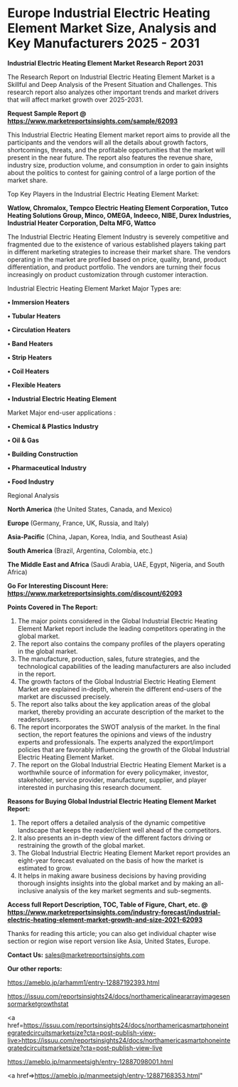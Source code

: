 # Europe Industrial Electric Heating Element Market Size, Analysis and Key Manufacturers 2025 - 2031

<strong>Industrial Electric Heating Element Market Research Report 2031</strong>

The Research Report on Industrial Electric Heating Element Market is a Skillful and Deep Analysis of the Present Situation and Challenges. This research report also analyzes other important trends and market drivers that will affect market growth over 2025-2031.

<strong>Request Sample Report @ <a href=https://www.marketreportsinsights.com/sample/62093>https://www.marketreportsinsights.com/sample/62093</a></strong>

This Industrial Electric Heating Element market report aims to provide all the participants and the vendors will all the details about growth factors, shortcomings, threats, and the profitable opportunities that the market will present in the near future. The report also features the revenue share, industry size, production volume, and consumption in order to gain insights about the politics to contest for gaining control of a large portion of the market share.

Top Key Players in the Industrial Electric Heating Element Market:

<strong>Watlow, Chromalox, Tempco Electric Heating Element Corporation, Tutco Heating Solutions Group, Minco, OMEGA, Indeeco, NIBE, Durex Industries, Industrial Heater Corporation, Delta MFG, Wattco</strong>

The Industrial Electric Heating Element Industry is severely competitive and fragmented due to the existence of various established players taking part in different marketing strategies to increase their market share. The vendors operating in the market are profiled based on price, quality, brand, product differentiation, and product portfolio. The vendors are turning their focus increasingly on product customization through customer interaction.

Industrial Electric Heating Element Market Major Types are:

<strong>• Immersion Heaters

• Tubular Heaters

• Circulation Heaters

• Band Heaters

• Strip Heaters

• Coil Heaters

• Flexible Heaters

• Industrial Electric Heating Element</strong>

Market Major end-user applications :

<strong>• Chemical & Plastics Industry

• Oil & Gas

• Building Construction

• Pharmaceutical Industry

• Food Industry</strong>

Regional Analysis

</u><strong><b>North America</b></strong> (the United States, Canada, and Mexico)

<strong><b>Europe </b></strong>(Germany, France, UK, Russia, and Italy)

<strong><b>Asia-Pacific</b></strong> (China, Japan, Korea, India, and Southeast Asia)

<strong><b>South America</b></strong> (Brazil, Argentina, Colombia, etc.)

<strong><b>The Middle East and Africa</b></strong> (Saudi Arabia, UAE, Egypt, Nigeria, and South Africa)

<strong>Go For Interesting Discount Here: <a href=https://www.marketreportsinsights.com/discount/62093>https://www.marketreportsinsights.com/discount/62093</a></strong>

<strong>Points Covered in The Report:</strong>
<ol>
  <li>The major points considered in the Global Industrial Electric Heating Element Market report include the leading competitors operating in the global market.</li>
  <li>The report also contains the company profiles of the players operating in the global market.</li>
  <li>The manufacture, production, sales, future strategies, and the technological capabilities of the leading manufacturers are also included in the report.</li>
  <li>The growth factors of the Global Industrial Electric Heating Element Market are explained in-depth, wherein the different end-users of the market are discussed precisely.</li>
  <li>The report also talks about the key application areas of the global market, thereby providing an accurate description of the market to the readers/users.</li>
  <li>The report incorporates the SWOT analysis of the market. In the final section, the report features the opinions and views of the industry experts and professionals. The experts analyzed the export/import policies that are favorably influencing the growth of the Global Industrial Electric Heating Element Market.</li>
  <li>The report on the Global Industrial Electric Heating Element Market is a worthwhile source of information for every policymaker, investor, stakeholder, service provider, manufacturer, supplier, and player interested in purchasing this research document.</li>
</ol>
<strong>Reasons for Buying Global Industrial Electric Heating Element Market Report:</strong>

<ol>
  <li>The report offers a detailed analysis of the dynamic competitive landscape that keeps the reader/client well ahead of the competitors.</li>
  <li>It also presents an in-depth view of the different factors driving or restraining the growth of the global market.</li>
  <li>The Global Industrial Electric Heating Element Market report provides an eight-year forecast evaluated on the basis of how the market is estimated to grow.</li>
  <li>It helps in making aware business decisions by having providing thorough insights insights into the global market and by making an all-inclusive analysis of the key market segments and sub-segments.</li>
</ol>
<strong>Access full Report Description, TOC, Table of Figure, Chart, etc. @ <a href=https://www.marketreportsinsights.com/industry-forecast/industrial-electric-heating-element-market-growth-and-size-2021-62093>https://www.marketreportsinsights.com/industry-forecast/industrial-electric-heating-element-market-growth-and-size-2021-62093</a></strong>


Thanks for reading this article; you can also get individual chapter wise section or region wise report version like Asia, United States, Europe.

<strong>Contact Us:</strong>
sales@marketreportsinsights.com

<strong>Our other reports:</strong>

<a href=https://ameblo.jp/arhamm1/entry-12887192393.html>https://ameblo.jp/arhamm1/entry-12887192393.html</a>

<a href=https://issuu.com/reportsinsights24/docs/northamericalineararrayimagesensormarketgrowthstat>https://issuu.com/reportsinsights24/docs/northamericalineararrayimagesensormarketgrowthstat</a>

<a href=https://issuu.com/reportsinsights24/docs/northamericasmartphoneintegratedcircuitsmarketsize?cta=post-publish-view-live>https://issuu.com/reportsinsights24/docs/northamericasmartphoneintegratedcircuitsmarketsize?cta=post-publish-view-live</a>

<a href=https://ameblo.jp/manmeetsigh/entry-12887098001.html>https://ameblo.jp/manmeetsigh/entry-12887098001.html</a>

<a href=>https://ameblo.jp/manmeetsigh/entry-12887168353.html</a>"
